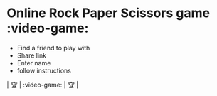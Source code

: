 # Online Rock Paper Scissors game :video-game:

* Find a friend to play with
* Share link
* Enter name
* follow instructions

| :trophy: | :video-game: | :trophy: |

